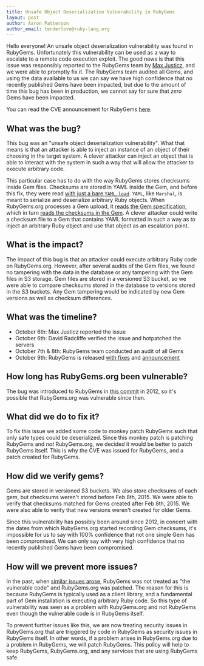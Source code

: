 ```yaml
---
title: Unsafe Object Deserialization Vulnerability in RubyGems
layout: post
author: Aaron Patterson
author_email: tenderlove@ruby-lang.org
---
```


Hello everyone!  An unsafe object deserialization vulnerability was found in
RubyGems.  Unfortunately this vulnerability can be used as a way to escalate to
a remote code execution exploit.  The good news is that this issue was
responsibly reported to the RubyGems team by [Max
Justicz](https://mastodon.mit.edu/@maxj), and we were able to promptly fix it.
The RubyGems team audited all Gems, and using the data available to us we can
say we have high confidence that no recently published Gems have been impacted,
but due to the amount of time this bug has been in production, we cannot say
for sure that *zero* Gems have been impacted.

You can read the CVE announcement for RubyGems [here](https://groups.google.com/forum/#!topic/ruby-security-ann/i_1Nx25ma9A).

## What was the bug?

This bug was an "unsafe object deserialization vulnerability".  What that means
is that an attacker is able to inject an instance of an object of their
choosing in the target system.  A clever attacker can inject an object that is
able to interact with the system in such a way that will allow the attacker to
execute arbitrary code.

This particular case has to do with the way RubyGems stores checksums inside
Gem files.  Checksums are stored in YAML inside the Gem, and before this fix,
they were read [with just a bare `YAML.load`](https://github.com/rubygems/rubygems/blob/bdadcaf3f638bbe0959a05bb9b047354243e13f6/lib/rubygems/package.rb#L466-L474).
`YAML`, like `Marshal`, is meant to serialize and deserialize arbitrary Ruby
objects.  When RubyGems.org processes a Gem upload, it [reads the Gem specification](https://github.com/rubygems/rubygems.org/blob/master/app/models/pusher.rb#L48), which in turn [reads the checksums in the Gem](https://github.com/rubygems/rubygems/blob/bdadcaf3f638bbe0959a05bb9b047354243e13f6/lib/rubygems/package.rb#L500-L522).  A clever attacker could write a checksum file to a Gem that contains
YAML formatted in such a way as to inject an arbitrary Ruby object and use that
object as an escalation point.

## What is the impact?

The impact of this bug is that an attacker could execute arbitrary Ruby code
on RubyGems.org.  However, after several audits of the Gem files, we found no
tampering with the data in the database or any tampering with the Gem files in
S3 storage.  Gem files are stored in a versioned S3 bucket, so we were able to
compare checksums stored in the database to versions stored in the S3 buckets.
Any Gem tampering would be indicated by new Gem versions as well as checksum
differences.

## What was the timeline?

* October 6th: Max Justicz reported the issue
* October 6th: David Radcliffe verified the issue and hotpatched the servers
* October 7th & 8th: RubyGems team conducted an audit of all Gems
* October 9th: RubyGems is released [with fixes](https://github.com/rubygems/rubygems/commit/510b1638ac9bba3ceb7a5d73135dafff9e5bab49) and [announcement](http://blog.rubygems.org/2017/10/09/2.6.14-released.html)

## How long has RubyGems.org been vulnerable?

The bug was introduced to RubyGems in [this commit](https://github.com/rubygems/rubygems/commit/3f2e05972c85d4f4d9cd5e56e5b033bfb4d11b84) in 2012, so it's possible
that RubyGems.org was vulnerable since then.

## What did we do to fix it?

To fix this issue we added some code to monkey patch RubyGems such that only
safe types could be deserialized.  Since this monkey patch is patching RubyGems
and *not* RubyGems.org, we decided it would be better to patch RubyGems itself.
This is why the CVE was issued for RubyGems, and a patch created for RubyGems.

## How did we verify gems?

Gems are stored in versioned S3 buckets.  We also store checksums of each gem,
but checksums weren't stored before Feb 8th, 2015.  We were able to verify that
checksums matched for Gems created after Feb 8th, 2015.  We were also able to
verify that new versions weren't created for older Gems.

Since this vulnerability has possibly been around since 2012, in concert with the
dates from which RubyGems.org started recording Gem checksums, it's impossible
for us to say with 100% confidence that not one single Gem has been compromised.
We can only say with very high confidence that no recently published Gems have
been compromised.

## How will we prevent more issues?

In the past, when [similar issues arose](http://blog.rubygems.org/2013/01/31/data-verification.html), RubyGems was not treated as "the vulnerable code" and RubyGems.org
was patched.  The reason for this is because RubyGems is typically used as a
client library, and a fundamental part of Gem installation is executing arbitrary
Ruby code.  So this type of vulnerability was seen as a problem with RubyGems.org
and not RubyGems even though the vulnerable code is in RubyGems itself.

To prevent further issues like this, we are now treating security issues in
RubyGems.org that are triggered by code in RubyGems as security issues in
RubyGems itself.  In other words, if a problem arises in RubyGems.org due to
a problem in RubyGems, we will patch RubyGems.  This policy will help to keep
RubyGems, RubyGems.org, and any services that are using RubyGems safe.

